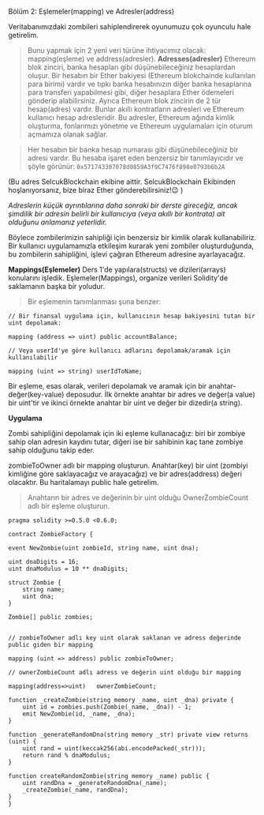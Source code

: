 Bölüm 2: Eşlemeler(mapping) ve Adresler(address)

Veritabanımızdaki zombileri sahiplendirerek oyunumuzu çok oyunculu hale getirelim.
>Bunu yapmak için 2 yeni veri türüne ihtiyacımız olacak: mapping(eşleme) ve address(adresler).
**Adresses(adresler)**
Ethereum blok zinciri, banka hesapları gibi düşünebileceğiniz hesaplardan oluşur. Bir hesabın bir Ether bakiyesi (Ethereum blokchainde kullanılan para birimi) vardır ve tıpkı banka hesabınızın diğer banka hesaplarına para transferi yapabilmesi gibi, diğer hesaplara Ether ödemeleri gönderip alabilirsiniz. Ayrıca Ethereum blok zincirin de 2 tür hesap(adres) vardır. Bunlar akıllı kontratların adresleri ve Ethereum kullanıcı hesap adresleridir.
Bu adresler, Ethereum ağında kimlik oluşturma, fonlarımızı yönetme ve Ethereum uygulamaları için oturum açmamıza olanak sağlar.

>Her hesabın bir banka hesap numarası gibi düşünebileceğiniz bir adresi vardır. Bu hesaba işaret eden benzersiz bir tanımlayıcıdır ve şöyle görünür:
`0x571743307078d0859A3f9C7476f898e0793b6b2A`


(Bu adres SelcukBlockchain ekibine aittir. SelcukBlockchain Ekibinden hoşlanıyorsanız, bize biraz Ether gönderebilirsiniz!😉 )

*Adreslerin küçük ayrıntılarına daha sonraki bir derste gireceğiz, ancak şimdilik bir adresin belirli bir kullanıcıya (veya akıllı bir kontrata) ait olduğunu anlamanız yeterlidir.*

Böylece zombilerimizin sahipliği için benzersiz bir kimlik olarak kullanabiliriz. Bir kullanıcı uygulamamızla etkileşim kurarak yeni zombiler oluşturduğunda, bu zombilerin sahipliğini, işlevi çağıran Ethereum adresine ayarlayacağız.

**Mappings(Eşlemeler)**
Ders 1'de yapılara(structs) ve dizileri(arrays) konularını işledik. Eşlemeler(Mappings), organize verileri Solidity'de saklamanın başka bir yoludur.

>Bir eşlemenin tanımlanması şuna benzer:
```
// Bir finansal uygulama için, kullanıcının hesap bakiyesini tutan bir uint depolamak:

mapping (address => uint) public accountBalance;

// Veya userId'ye göre kullanıcı adlarını depolamak/aramak için kullanılabilir

mapping (uint => string) userIdToName; 
```
Bir eşleme, esas olarak, verileri depolamak ve aramak için bir anahtar-değer(key-value) deposudur. İlk örnekte anahtar bir adres ve değer(a value) bir uint'tir ve ikinci örnekte anahtar bir uint ve değer bir dizedir(a string).

**Uygulama**

Zombi sahipliğini depolamak için iki eşleme kullanacağız: biri bir zombiye sahip olan adresin kaydını tutar, diğeri ise bir sahibinin kaç tane zombiye sahip olduğunu takip eder.

zombieToOwner adlı bir mapping oluşturun. Anahtar(key) bir uint (zombiyi kimliğine göre saklayacağız ve arayacağız) ve bir adres(address) değeri olacaktır. Bu haritalamayı public hale getirelim.

>Anahtarın bir adres ve değerinin bir uint olduğu OwnerZombieCount adlı bir eşleme oluşturun.

    pragma solidity >=0.5.0 <0.6.0;

    contract ZombieFactory {

    event NewZombie(uint zombieId, string name, uint dna);

    uint dnaDigits = 16;
    uint dnaModulus = 10 ** dnaDigits;

    struct Zombie {
        string name;
        uint dna;
    }

    Zombie[] public zombies;


    // zombieToOwner adlı key uint olarak saklanan ve adress değerinde public giden bir mapping

    mapping (uint => address) public zombieToOwner;
 
    // ownerZombieCount adlı adress ve değerin uint olduğu bir mapping 

    mapping(address=>uint)   ownerZombieCount;

    function _createZombie(string memory _name, uint _dna) private {
        uint id = zombies.push(Zombie(_name, _dna)) - 1;
        emit NewZombie(id, _name, _dna);
    } 

    function _generateRandomDna(string memory _str) private view returns (uint) {
        uint rand = uint(keccak256(abi.encodePacked(_str)));
        return rand % dnaModulus;
    }

    function createRandomZombie(string memory _name) public {
        uint randDna = _generateRandomDna(_name);
        _createZombie(_name, randDna);
    }
    }

